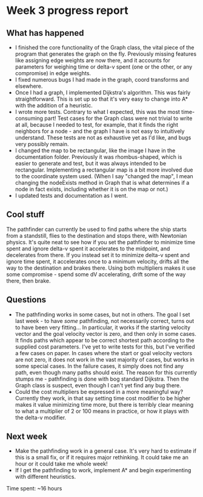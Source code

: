 # Week 3 progress report

## What has happened

- I finished the core functionality of the Graph class, the vital piece of the program that generates the graph on the fly. Previously missing features like assigning edge weights are now there, and it accounts for parameters for weighing time or delta-v spent (one or the other, or any compromise) in edge weights.
- I fixed numerous bugs I had made in the graph, coord transforms and elsewhere.
- Once I had a graph, I implemented Dijkstra's algorithm. This was fairly straightforward. This is set up so that it's very easy to change into A* with the addition of a heuristic.
- I wrote more tests. Contrary to what I expected, this was the most time-consuming part! Test cases for the Graph class were not trivial to write at all, because I needed to test, for example, that it finds the right neighbors for a node - and the graph I have is not easy to intuitively understand. These tests are not as exhaustive yet as I'd like, and bugs very possibly remain.
- I changed the map to be rectangular, like the image I have in the documentation folder. Previously it was rhombus-shaped, which is easier to generate and test, but it was always intended to be rectangular. Implementing a rectangular map is a bit more involved due to the coordinate system used. (When I say "changed the map", I mean changing the nodeExists method in Graph that is what determines if a node in fact exists, including whether it is on the map or not.)
- I updated tests and documentation as I went.

## Cool stuff

The pathfinder can currently be used to find paths where the ship starts from a standstill, flies to the destination and stops there, with Newtonian physics. It's quite neat to see how if you set the pathfinder to minimize time spent and ignore delta-v spent it accelerates to the midpoint, and decelerates from there. If you instead set it to minimize delta-v spent and ignore time spent, it accelerates once to a minimum velocity, drifts all the way to the destination and brakes there. Using both multipliers makes it use some compromise - spend some dV accelerating, drift some of the way there, then brake.

## Questions

- The pathfinding works in some cases, but not in others. The goal I set last week - to have *some* pathfinding, not necessarily correct, turns out to have been very fitting... In particular, it works if the starting velocity vector and the goal velocity vector is zero, and then only in some cases. It finds paths which appear to be correct shortest path according to the supplied cost parameters. I've yet to write tests for this, but I've verified a few cases on paper. In cases where the start or goal velocity vectors are not zero, it does not work in the vast majority of cases, but works in some special cases. In the failure cases, it simply does not find any path, even though many paths should exist. The reason for this currently stumps me - pathfinding is done with bog standard Dijkstra. Then the Graph class is suspect, even though I can't yet find any bug there.
- Could the cost multipliers be expressed in a more meaningful way? Currently they work, in that say setting time cost modifier to be higher makes it value minimizing time more, but there is terribly clear meaning to what a multiplier of 2 or 100 means in practice, or how it plays with the delta-v modifier.

## Next week

- Make the pathfinding work in a general case. It's very hard to estimate if this is a small fix, or if it requires major rethinking. It could take me an hour or it could take me whole week!
- If I get the pathfinding to work, implement A* and begin experimenting with different heuristics.

Time spent: ~16 hours
